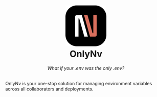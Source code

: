 <div align="center">
    <h1>
    <img src="https://raw.githubusercontent.com/onlynv/onlynv/main/assets/logo/svg/logo-dark-squircle.svg" alt="OnlyNv Logo" width="128">
    <br>
    OnlyNv
    </h1>
    <em>What if your .env was the only .env?</em>
</div>

<br>

OnlyNv is your one-stop solution for managing environment variables across all collaborators and deployments.
